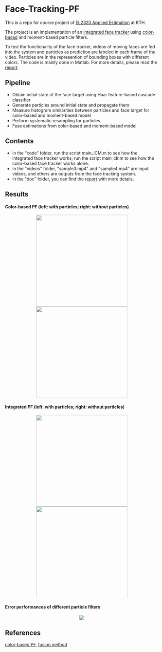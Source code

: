 # Face-Tracking-PF
This is a repo for course project of [EL2320 Applied Estimation](https://www.kth.se/social/course/EL2320/) at KTH.

The project is an implementation of an [integrated face tracker](http://ieeexplore.ieee.org/abstract/document/5347867/) using [color-based](http://www.sciencedirect.com/science/article/pii/S0262885602001294) and moment-based particle filters. 

To test the functionality of the face tracker, videos of moving faces are fed into the system and particles as prediction are labeled in each frame of the video. Particles are in the represention of bounding boxes with different colors. The code is mainly done in Matlab. For more details, please read the [report](https://github.com/txzhao/Face-Tracking-PF/blob/master/doc/report.pdf).

## Pipeline

- Obtain initial state of the face target using Haar feature-based cascade classifier
- Generate particles around initial state and propagate them
- Measure histogram similarities between particles and face target for color-based and moment-based model
- Perform systematic resampling for particles
- Fuse estimations from color-based and moment-based model

## Contents

* In the "code" folder, run the script main_ICM.m to see how the integrated face tracker works; run the script main_clr.m to see how the color-based face tracker works alone.
* In the "videos" folder, "sample3.mp4" and "sample4.mp4" are input videos, and others are outputs from the face tracking system.
* In the "doc" folder, you can find the [report](https://github.com/txzhao/Face-Tracking-PF/blob/master/doc/report.pdf) with more details.

## Results

#### Color-based PF (left: with particles; right: without particles)
<p align="center">
<img src="https://github.com/txzhao/Face-Tracking-PF/blob/master/results/out_fast_particles.gif" width="300"/> <img src="https://github.com/txzhao/Face-Tracking-PF/blob/master/results/out_fast.gif" width="300"/>
</p>

#### Integrated PF (left: with particles; right: without particles)
<p align="center">
<img src="https://github.com/txzhao/Face-Tracking-PF/blob/master/results/color-moment_particles.gif" width="300"/> <img src="https://github.com/txzhao/Face-Tracking-PF/blob/master/results/integrated_2.gif" width="300"/>
</p>

#### Error performances of different particle filters
<p align="center">
<img src="https://github.com/txzhao/Face-Tracking-PF/blob/master/results/error.png"/>
</p>

## References

[color-based PF](http://www.sciencedirect.com/science/article/pii/S0262885602001294), [fusion method](http://ieeexplore.ieee.org/abstract/document/5347867/)
